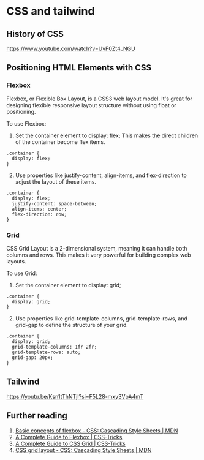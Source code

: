 # CSS and tailwind

## History of CSS

https://www.youtube.com/watch?v=UvF0Zt4_NGU

## Positioning HTML Elements with CSS

### Flexbox

Flexbox, or Flexible Box Layout, is a CSS3 web layout model. It's great for designing flexible responsive layout structure without using float or positioning.

To use Flexbox:
1. Set the container element to display: flex; This makes the direct children of the container become flex items.

```
.container {
  display: flex;
}

```

2. Use properties like justify-content, align-items, and flex-direction to adjust the layout of these items.

```
.container {
  display: flex;
  justify-content: space-between;
  align-items: center;
  flex-direction: row;
}

```

### Grid
CSS Grid Layout is a 2-dimensional system, meaning it can handle both columns and rows. This makes it very powerful for building complex web layouts.

To use Grid:
1. Set the container element to display: grid;

```
.container {
  display: grid;
}
```
2. Use properties like grid-template-columns, grid-template-rows, and grid-gap to define the structure of your grid.

```
.container {
  display: grid;
  grid-template-columns: 1fr 2fr;
  grid-template-rows: auto;
  grid-gap: 20px;
}
```
## Tailwind

https://youtu.be/Ksn1tThNTjI?si=F5L28-mxy3VpA4mT

## Further reading
1. [Basic concepts of flexbox - CSS: Cascading Style Sheets | MDN](https://developer.mozilla.org/en-US/docs/Web/CSS/CSS_flexible_box_layout/Basic_concepts_of_flexbox)
2. [A Complete Guide to Flexbox | CSS-Tricks](https://css-tricks.com/snippets/css/a-guide-to-flexbox/)
3. [A Complete Guide to CSS Grid | CSS-Tricks](https://css-tricks.com/snippets/css/complete-guide-grid/)
4. [CSS grid layout - CSS: Cascading Style Sheets | MDN](https://developer.mozilla.org/en-US/docs/Web/CSS/CSS_grid_layout)